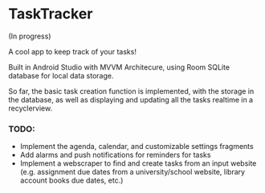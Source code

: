 # TaskTracker
(In progress)

A cool app to keep track of your tasks!

Built in Android Studio with MVVM Architecure, using Room SQLite database for local data storage.

So far, the basic task creation function is implemented, with the storage in the database, as well as displaying and updating all the tasks realtime in a recyclerview. 

### TODO:
- Implement the agenda, calendar, and customizable settings fragments
- Add alarms and push notifications for reminders for tasks
- Implement a webscraper to find and create tasks from an input website (e.g. assignment due dates from a university/school website, library account books due dates, etc.)
